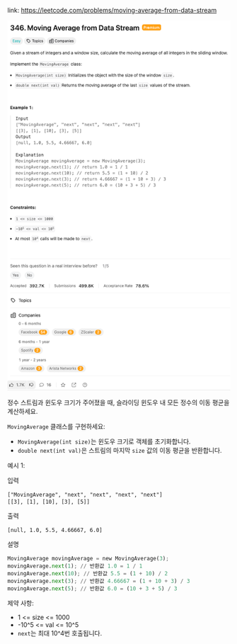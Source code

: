 link: https://leetcode.com/problems/moving-average-from-data-stream

![img.png](img.png)

정수 스트림과 윈도우 크기가 주어졌을 때, 슬라이딩 윈도우 내 모든 정수의 이동 평균을 계산하세요.

`MovingAverage` 클래스를 구현하세요:

- `MovingAverage(int size)`는 윈도우 크기로 객체를 초기화합니다.
- `double next(int val)`은 스트림의 마지막 `size` 값의 이동 평균을 반환합니다.

예시 1:

입력
```
["MovingAverage", "next", "next", "next", "next"]
[[3], [1], [10], [3], [5]]
```
출력
```
[null, 1.0, 5.5, 4.66667, 6.0]
```

설명
```python
MovingAverage movingAverage = new MovingAverage(3);
movingAverage.next(1); // 반환값 1.0 = 1 / 1
movingAverage.next(10); // 반환값 5.5 = (1 + 10) / 2
movingAverage.next(3); // 반환값 4.66667 = (1 + 10 + 3) / 3
movingAverage.next(5); // 반환값 6.0 = (10 + 3 + 5) / 3
```

제약 사항:

- 1 <= size <= 1000
- -10^5 <= val <= 10^5
- `next`는 최대 10^4번 호출됩니다.
